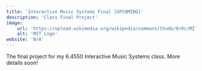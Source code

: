 ```yaml
---
title: 'Interactive Music Systems Final [UPCOMING]'
description: 'Class Final Project'
image:
    url: 'https://upload.wikimedia.org/wikipedia/commons/thumb/0/0c/MIT_logo.svg/1280px-MIT_logo.svg.png'
    alt: 'MIT Logo'
website: 'N/A'
---
```

The final project for my 6.4550 Interactive Music Systems class. More details soon!

